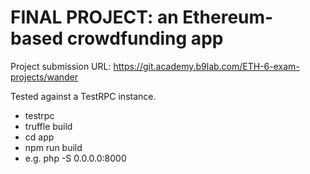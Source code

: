 # FINAL PROJECT: an Ethereum-based crowdfunding app
Project submission URL: https://git.academy.b9lab.com/ETH-6-exam-projects/wander

Tested against a TestRPC instance. 

* testrpc
* truffle build
* cd app
* npm run build
* e.g. php -S 0.0.0.0:8000
